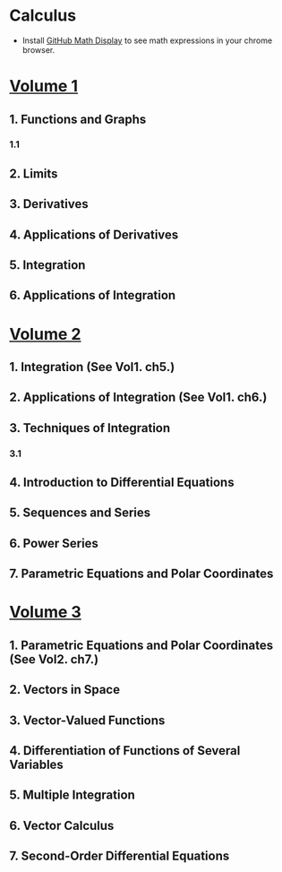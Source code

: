 # Calculus

- Install [GitHub Math Display](https://chrome.google.com/webstore/detail/github-math-display/cgolaobglebjonjiblcjagnpmdmlgmda/related?hl=en) to see math expressions in your chrome browser.



# [Volume 1](https://openstax.org/details/books/calculus-volume-1)

## 1. Functions and Graphs
### 1.1 [](./vol1/ch01/ch01-01.md)



## 2. Limits

## 3. Derivatives

## 4. Applications of Derivatives

## 5. Integration

## 6. Applications of Integration



# [Volume 2](https://openstax.org/details/books/calculus-volume-2)

## 1. Integration (See Vol1. ch5.)

## 2. Applications of Integration (See Vol1. ch6.)

## 3. Techniques of Integration
### 3.1 [](./vol2/ch03/ch03-01.md)

## 4. Introduction to Differential Equations

## 5. Sequences and Series

## 6. Power Series

## 7. Parametric Equations and Polar Coordinates


# [Volume 3](https://openstax.org/details/books/calculus-volume-3)

## 1. Parametric Equations and Polar Coordinates (See Vol2. ch7.)

## 2. Vectors in Space

## 3. Vector-Valued Functions

## 4. Differentiation of Functions of Several Variables

## 5. Multiple Integration

## 6. Vector Calculus

## 7. Second-Order Differential Equations
